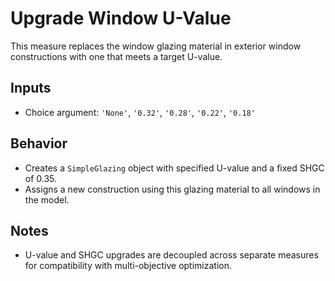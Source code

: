# Upgrade Window U-Value

This measure replaces the window glazing material in exterior window constructions with one that meets a target U-value.

## Inputs
- Choice argument: `'None'`, `'0.32'`, `'0.28'`, `'0.22'`, `'0.18'`

## Behavior
- Creates a `SimpleGlazing` object with specified U-value and a fixed SHGC of 0.35.
- Assigns a new construction using this glazing material to all windows in the model.

## Notes
- U-value and SHGC upgrades are decoupled across separate measures for compatibility with multi-objective optimization.